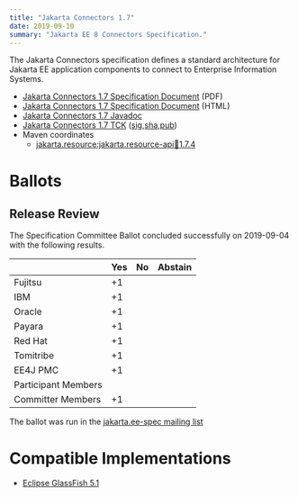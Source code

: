 ```yaml
---
title: "Jakarta Connectors 1.7"
date: 2019-09-10
summary: "Jakarta EE 8 Connectors Specification."
---
```

The Jakarta Connectors specification defines a standard architecture for Jakarta EE application components to connect to Enterprise Information Systems.

* [Jakarta Connectors 1.7 Specification Document](./connectors-spec-1.7.pdf) (PDF)
* [Jakarta Connectors 1.7 Specification Document](./connectors-spec-1.7.html) (HTML)
* [Jakarta Connectors 1.7 Javadoc](./apidocs)
* [Jakarta Connectors 1.7 TCK](http://download.eclipse.org/jakartaee/connectors/1.7/jakarta-connectors-tck-1.7.1.zip) ([sig](http://download.eclipse.org/jakartaee/connectors/1.7/jakarta-connectors-tck-1.7.1.zip.sig),[sha](http://download.eclipse.org/jakartaee/connectors/1.7/jakarta-connectors-tck-1.7.1.zip.sha256),[pub](https://raw.githubusercontent.com/jakartaee/specification-committee/master/jakartaee-spec-committee.pub))
* Maven coordinates
  * [jakarta.resource:jakarta.resource-api:jar:1.7.4](https://search.maven.org/artifact/jakarta.resource/jakarta.resource-api/1.7.4/jar)

# Ballots

## Release Review

The Specification Committee Ballot concluded successfully on 2019-09-04 with the following results.

|                       |  Yes    | No      | Abstain  |
|-----------------------|---------|---------|----------|
|Fujitsu                |   +1    |         |          |
|IBM                    |   +1    |         |          |
|Oracle                 |   +1    |         |          |
|Payara                 |   +1    |         |          |
|Red Hat                |   +1    |         |          |
|Tomitribe              |   +1    |         |          |
|EE4J PMC               |   +1    |         |          |
|Participant Members    |         |         |          |
|Committer Members      |   +1    |         |          |

The ballot was run in the [jakarta.ee-spec mailing list](https://www.eclipse.org/lists/jakarta.ee-spec/msg00510.html)


# Compatible Implementations

* [Eclipse GlassFish 5.1](https://www.eclipse.org/downloads/download.php?file=/glassfish/glassfish-5.1.0.zip)

